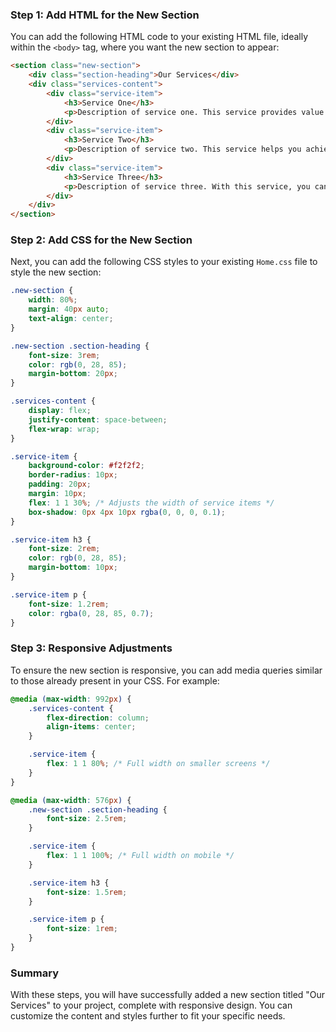 ### Step 1: Add HTML for the New Section

You can add the following HTML code to your existing HTML file, ideally within the `<body>` tag, where you want the new section to appear:

```html
<section class="new-section">
    <div class="section-heading">Our Services</div>
    <div class="services-content">
        <div class="service-item">
            <h3>Service One</h3>
            <p>Description of service one. This service provides value by...</p>
        </div>
        <div class="service-item">
            <h3>Service Two</h3>
            <p>Description of service two. This service helps you achieve...</p>
        </div>
        <div class="service-item">
            <h3>Service Three</h3>
            <p>Description of service three. With this service, you can...</p>
        </div>
    </div>
</section>
```

### Step 2: Add CSS for the New Section

Next, you can add the following CSS styles to your existing `Home.css` file to style the new section:

```css
.new-section {
    width: 80%;
    margin: 40px auto;
    text-align: center;
}

.new-section .section-heading {
    font-size: 3rem;
    color: rgb(0, 28, 85);
    margin-bottom: 20px;
}

.services-content {
    display: flex;
    justify-content: space-between;
    flex-wrap: wrap;
}

.service-item {
    background-color: #f2f2f2;
    border-radius: 10px;
    padding: 20px;
    margin: 10px;
    flex: 1 1 30%; /* Adjusts the width of service items */
    box-shadow: 0px 4px 10px rgba(0, 0, 0, 0.1);
}

.service-item h3 {
    font-size: 2rem;
    color: rgb(0, 28, 85);
    margin-bottom: 10px;
}

.service-item p {
    font-size: 1.2rem;
    color: rgba(0, 28, 85, 0.7);
}
```

### Step 3: Responsive Adjustments

To ensure the new section is responsive, you can add media queries similar to those already present in your CSS. For example:

```css
@media (max-width: 992px) {
    .services-content {
        flex-direction: column;
        align-items: center;
    }

    .service-item {
        flex: 1 1 80%; /* Full width on smaller screens */
    }
}

@media (max-width: 576px) {
    .new-section .section-heading {
        font-size: 2.5rem;
    }

    .service-item {
        flex: 1 1 100%; /* Full width on mobile */
    }

    .service-item h3 {
        font-size: 1.5rem;
    }

    .service-item p {
        font-size: 1rem;
    }
}
```

### Summary

With these steps, you will have successfully added a new section titled "Our Services" to your project, complete with responsive design. You can customize the content and styles further to fit your specific needs.